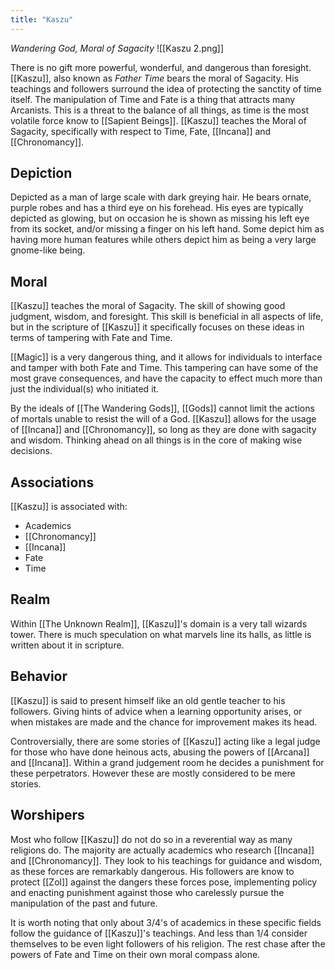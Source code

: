 ```yaml
---
title: "Kaszu"
---
```

*Wandering God, Moral of Sagacity*
![[Kaszu 2.png]]

There is no gift more powerful, wonderful, and dangerous than foresight. [[Kaszu]], also known as *Father Time* bears the moral of Sagacity. His teachings and followers surround the idea of protecting the sanctity of time itself. The manipulation of Time and Fate is a thing that attracts many Arcanists. This is a threat to the balance of all things, as time is the most volatile force know to [[Sapient Beings]]. [[Kaszu]] teaches the Moral of Sagacity, specifically with respect to Time, Fate, [[Incana]] and [[Chronomancy]].

## Depiction
Depicted as a man of large scale with dark greying hair. He bears ornate, purple robes and has a third eye on his forehead. His eyes are typically depicted as glowing, but on occasion he is shown as missing his left eye from its socket, and/or missing a finger on his left hand. Some depict him as having more human features while others depict him as being a very large gnome-like being.

## Moral
[[Kaszu]] teaches the moral of Sagacity. The skill of showing good judgment, wisdom, and foresight. This skill is beneficial in all aspects of life, but in the scripture of [[Kaszu]] it specifically focuses on these ideas in terms of tampering with Fate and Time.

[[Magic]] is a very dangerous thing, and it allows for individuals to interface and tamper with both Fate and Time. This tampering can have some of the most grave consequences, and have the capacity to effect much more than just the individual(s) who initiated it.

By the ideals of [[The Wandering Gods]], [[Gods]] cannot limit the actions of mortals unable to resist the will of a God. [[Kaszu]] allows for the usage of [[Incana]] and [[Chronomancy]], so long as they are done with sagacity and wisdom. Thinking ahead on all things is in the core of making wise decisions.  

## Associations
[[Kaszu]] is associated with:
- Academics
- [[Chronomancy]]
- [[Incana]]
- Fate
- Time

## Realm
Within [[The Unknown Realm]], [[Kaszu]]'s domain is a very tall wizards tower. There is much speculation on what marvels line its halls, as little is written about it in scripture.

## Behavior
[[Kaszu]] is said to present himself like an old gentle teacher to his followers. Giving hints of advice when a learning opportunity arises, or when mistakes are made and the chance for improvement makes its head.

Controversially, there are some stories of [[Kaszu]] acting like a legal judge for those who have done heinous acts, abusing the powers of [[Arcana]] and [[Incana]]. Within a grand judgement room he decides a punishment for these perpetrators. However these are mostly considered to be mere stories. 

## Worshipers
Most who follow [[Kaszu]] do not do so in a reverential way as many religions do. The majority are actually academics who research [[Incana]] and [[Chronomancy]]. They look to his teachings for guidance and wisdom, as these forces are remarkably dangerous. His followers are know to protect [[Zol]] against the dangers these forces pose, implementing policy and enacting punishment against those who carelessly pursue the manipulation of the past and future.

It is worth noting that only about 3/4's of academics in these specific fields follow the guidance of [[Kaszu]]'s teachings. And less than 1/4 consider themselves to be even light followers of his religion. The rest chase after the powers of Fate and Time on their own moral compass alone.